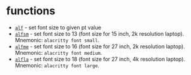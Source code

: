 # functions

- [`alf`](./alf) - set font size to given pt value
- [`alfsm`](./alfdo) - set font size to 13 (font size for 15 inch, 2k resolution laptop). Mnemonic: `alacritty font small`.
- [`alfme`](./alfup) - set font size to 16 (font size for 27 inch, 2k resolution laptop). Mnemonic: `alacritty font medium`.
- [`alfla`](./alfupup) - set font size to 18 (font size for 27 inch, 4k resolution laptop). Mnemonic: `alacritty font large`.
